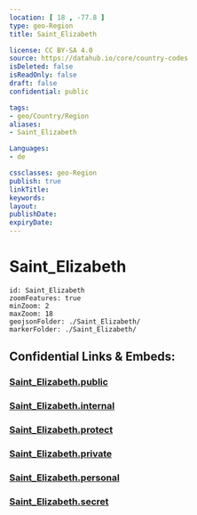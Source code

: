 ```yaml
---
location: [ 18 , -77.8 ] 
type: geo-Region
title: Saint_Elizabeth

license: CC BY-SA 4.0
source: https://datahub.io/core/country-codes
isDeleted: false
isReadOnly: false
draft: false
confidential: public

tags:
- geo/Country/Region
aliases:
- Saint_Elizabeth

Languages:
- de

cssclasses: geo-Region
publish: true
linkTitle: 
keywords: 
layout: 
publishDate: 
expiryDate: 
---
```


# Saint_Elizabeth

```leaflet
id: Saint_Elizabeth
zoomFeatures: true 
minZoom: 2 
maxZoom: 18
geojsonFolder: ./Saint_Elizabeth/
markerFolder: ./Saint_Elizabeth/
```


## Confidential Links & Embeds: 

### [Saint_Elizabeth.public](/_public/\Earth\Continent\America~Caribbean\Jamaica\Parishes~JamaicaSaint_Elizabeth.public.md) 

### [Saint_Elizabeth.internal](/_internal/\Earth\Continent\America~Caribbean\Jamaica\Parishes~JamaicaSaint_Elizabeth.internal.md) 

### [Saint_Elizabeth.protect](/_protect/\Earth\Continent\America~Caribbean\Jamaica\Parishes~JamaicaSaint_Elizabeth.protect.md) 

### [Saint_Elizabeth.private](/_private/\Earth\Continent\America~Caribbean\Jamaica\Parishes~JamaicaSaint_Elizabeth.private.md) 

### [Saint_Elizabeth.personal](/_personal/\Earth\Continent\America~Caribbean\Jamaica\Parishes~JamaicaSaint_Elizabeth.personal.md) 

### [Saint_Elizabeth.secret](/_secret/\Earth\Continent\America~Caribbean\Jamaica\Parishes~JamaicaSaint_Elizabeth.secret.md)

